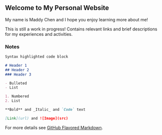 ## Welcome to My Personal Website

My name is Maddy Chen and I hope you enjoy learning more about me!

This is still a work in progress!
Contains relevant links and brief descriptions for my experiences and activities.

### Notes

```markdown
Syntax highlighted code block

# Header 1
## Header 2
### Header 3

- Bulleted
- List

1. Numbered
2. List

**Bold** and _Italic_ and `Code` text

[Link](url) and ![Image](src)
```

For more details see [GitHub Flavored Markdown](https://guides.github.com/features/mastering-markdown/).
